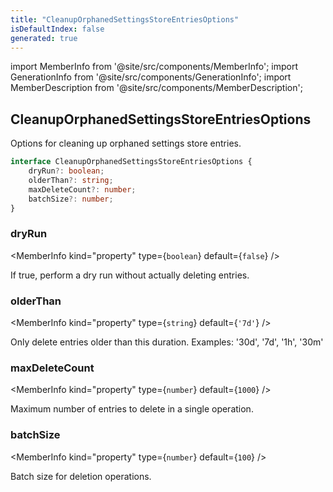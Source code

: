 ```yaml
---
title: "CleanupOrphanedSettingsStoreEntriesOptions"
isDefaultIndex: false
generated: true
---
```

<!-- This file was generated from the Vendure source. Do not modify. Instead, re-run the "docs:build" script -->
import MemberInfo from '@site/src/components/MemberInfo';
import GenerationInfo from '@site/src/components/GenerationInfo';
import MemberDescription from '@site/src/components/MemberDescription';


## CleanupOrphanedSettingsStoreEntriesOptions

<GenerationInfo sourceFile="packages/core/src/config/settings-store/settings-store-types.ts" sourceLine="236" packageName="@vendure/core" since="3.4.0" />

Options for cleaning up orphaned settings store entries.

```ts title="Signature"
interface CleanupOrphanedSettingsStoreEntriesOptions {
    dryRun?: boolean;
    olderThan?: string;
    maxDeleteCount?: number;
    batchSize?: number;
}
```

<div className="members-wrapper">

### dryRun

<MemberInfo kind="property" type={`boolean`} default={`false`}   />

If true, perform a dry run without actually deleting entries.
### olderThan

<MemberInfo kind="property" type={`string`} default={`'7d'`}   />

Only delete entries older than this duration.
Examples: '30d', '7d', '1h', '30m'
### maxDeleteCount

<MemberInfo kind="property" type={`number`} default={`1000`}   />

Maximum number of entries to delete in a single operation.
### batchSize

<MemberInfo kind="property" type={`number`} default={`100`}   />

Batch size for deletion operations.


</div>

